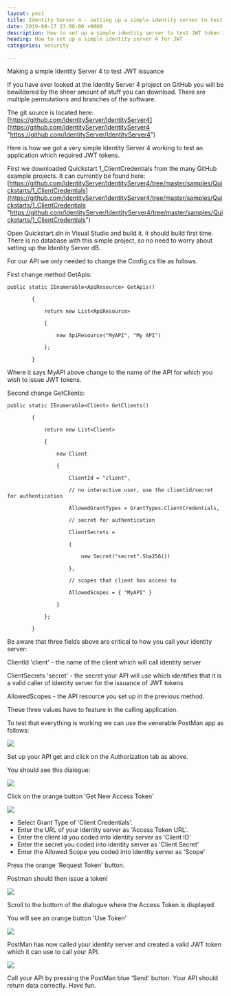```yaml
---
layout: post
title: Identity Server 4 - setting up a simple identity server to test JWT
date: 2019-09-17 23:00:00 +0000
description: How to set up a simple identity server to test JWT token issuance
heading: How to set up a simple identity server 4 for JWT
categories: security

---
```

Making a simple Identity Server 4 to test JWT issuance

If you have ever looked at the Identity Server 4 project on GitHub you will be bewildered by the sheer amount of stuff you can download. There are multiple permutations and branches of the software.

The git source is located here: [https://github.com/IdentityServer/IdentityServer4](https://github.com/IdentityServer/IdentityServer4 "https://github.com/IdentityServer/IdentityServer4")

Here is how we got a very simple Identity Server 4 working to test an application which required JWT tokens.

First we downloaded Quickstart 1_ClientCredentials from the many GitHub example projects. It can currently be found here: [https://github.com/IdentityServer/IdentityServer4/tree/master/samples/Quickstarts/1_ClientCredentials](https://github.com/IdentityServer/IdentityServer4/tree/master/samples/Quickstarts/1_ClientCredentials "https://github.com/IdentityServer/IdentityServer4/tree/master/samples/Quickstarts/1_ClientCredentials")

Open Quickstart.sln in Visual Studio and build it. it should build first time. There is no database with this simple project, so no need to worry about setting up the Identity Server dB.

For our API we only needed to change the Config.cs file as follows.

First change method GetApis:

    public static IEnumerable<ApiResource> GetApis()
    
            {
    
                return new List<ApiResource>
    
                {
    
                    new ApiResource("MyAPI", "My API")
    
                };
    
            }

Where it says MyAPI above change to the name of the API for which you wish to issue JWT tokens.

Second change GetClients:

    public static IEnumerable<Client> GetClients()
    
            {
    
                return new List<Client>
    
                {
    
                    new Client
    
                    {
    
                        ClientId = "client",
    
                        // no interactive user, use the clientid/secret for authentication
    
                        AllowedGrantTypes = GrantTypes.ClientCredentials,
    
                        // secret for authentication
    
                        ClientSecrets =
    
                        {
    
                            new Secret("secret".Sha256())
    
                        },
    
                        // scopes that client has access to
    
                        AllowedScopes = { "MyAPI" }
    
                    }
    
                };
    
            }

Be aware that three fields above are critical to how you call your identity server:

ClientId 'client' - the name of the client which will call identity server

ClientSecrets 'secret' - the secret your API will use which identifies that it is a valid caller of identity server for the issuance of JWT tokens

AllowedScopes - the API resource you set up in the previous method.

These three values have to feature in the calling application.

To test that everything is working we can use the venerable PostMan app as follows:

![](https://res.cloudinary.com/goodlycode/image/upload/v1568902831/postman_1.png)

Set up your API get and click on the Authorization tab as above.

You should see this dialogue:

![](https://res.cloudinary.com/goodlycode/image/upload/v1568902831/postman_2.png)

Click on the orange button 'Get New Access Token'

![](https://res.cloudinary.com/goodlycode/image/upload/v1568902831/postman_3.png)

* Select Grant Type of 'Client Credentials'. 
* Enter the URL of your identity server as 'Access Token URL'. 
* Enter the client id you coded into identity server as 'Client ID'
* Enter the secret you coded into identity server as 'Client Secret' 
* Enter the Allowed Scope you coded into identity server as 'Scope'

Press the orange 'Request Token' button.

Postman should then issue a token!

![](https://res.cloudinary.com/goodlycode/image/upload/v1568902831/postman_4.png)

Scroll to the bottom of the dialogue where the Access Token is displayed.

You will see an orange button 'Use Token'

![](https://res.cloudinary.com/goodlycode/image/upload/v1568902831/postman_5.png)

PostMan has now called your identity server and created a valid JWT token which it can use to call your API.

![](https://res.cloudinary.com/goodlycode/image/upload/v1568902831/postman_6.png)

Call your API by pressing the PostMan blue 'Send' button. Your API should return data correctly.
Have fun.